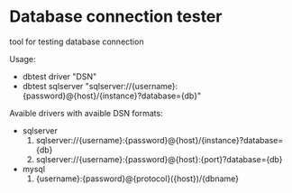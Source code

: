 # Database connection tester
tool for testing database connection

Usage:
- dbtest driver "DSN"
- dbtest sqlserver "sqlserver://{username}:{password}@{host}/{instance}?database={db}"

Avaible drivers with avaible DSN formats:
- sqlserver
	1. sqlserver://{username}:{password}@{host}/{instance}?database={db}
	2. sqlserver://{username}:{password}@{host}:{port}?database={db}
- mysql
	1. {username}:{password}@{protocol}({host})/{dbname}